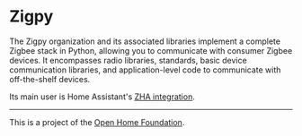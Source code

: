 # Zigpy
The Zigpy organization and its associated libraries implement a complete Zigbee stack
in Python, allowing you to communicate with consumer Zigbee devices. It encompasses
radio libraries, standards, basic device communication libraries, and application-level
code to communicate with off-the-shelf devices.

Its main user is Home Assistant's [ZHA integration](https://www.home-assistant.io/integrations/zha/).

---

This is a project of the [Open Home Foundation](https://www.openhomefoundation.org/).

